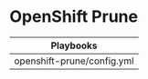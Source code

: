 # OpenShift Prune

|Playbooks                 |
|--------------------------|
|openshift-prune/config.yml|